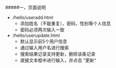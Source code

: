 #####一，页面说明
- /hello/useradd.html
	* 添加姓名（不能重复），密码，性别等个人信息
	* 密码必须两次输入一致
- /hello/userupdate.html
	* 默认显示前5个用户信息
	* 通过输入用户名进行搜索
	* 搜索结果记录支持更新，删除该条记录
	* 直接文本框中进行输入，并点击 ”更新“